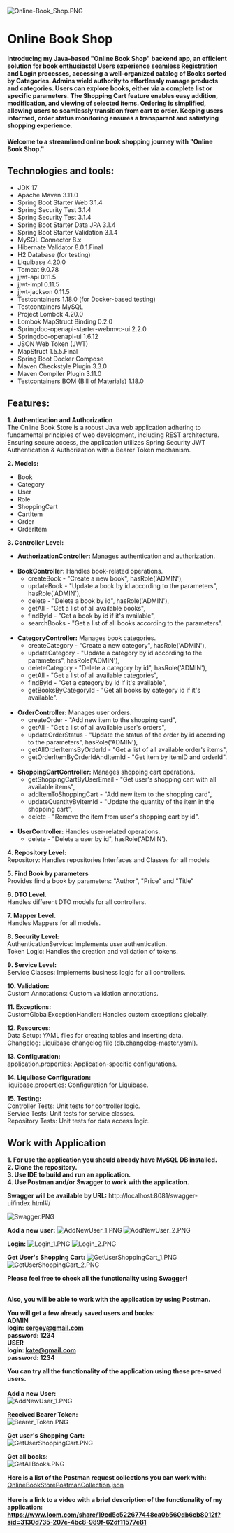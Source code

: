 ![Online-Book_Shop.PNG](Images%2FOnline-Book_Shop.PNG)
# Online Book Shop

 **Introducing my Java-based "Online Book Shop" backend app, an efficient solution for book enthusiasts!
 Users experience seamless Registration and Login processes, accessing a well-organized catalog of Books sorted by Categories.
 Admins wield authority to effortlessly manage products and categories. 
 Users can explore books, either via a complete list or specific parameters. 
 The Shopping Cart feature enables easy addition, modification, and viewing of selected items. 
 Ordering is simplified, allowing users to seamlessly transition from cart to order. 
 Keeping users informed, order status monitoring ensures a transparent and satisfying shopping experience.** 

####  Welcome to a streamlined online book shopping journey with "Online Book Shop."

## Technologies and tools:
* JDK 17
* Apache Maven 3.11.0
* Spring Boot Starter Web 3.1.4
* Spring Security Test 3.1.4
* Spring Security Test 3.1.4 
* Spring Boot Starter Data JPA 3.1.4 
* Spring Boot Starter Validation 3.1.4
* MySQL Connector 8.x 
* Hibernate Validator 8.0.1.Final 
* H2 Database (for testing)
* Liquibase 4.20.0
* Tomcat 9.0.78
* jjwt-api 0.11.5 
* jjwt-impl 0.11.5 
* jjwt-jackson 0.11.5 
* Testcontainers 1.18.0 (for Docker-based testing)
* Testcontainers MySQL 
* Project Lombok 4.20.0 
* Lombok MapStruct Binding 0.2.0
* Springdoc-openapi-starter-webmvc-ui 2.2.0 
* Springdoc-openapi-ui 1.6.12 
* JSON Web Token (JWT)
* MapStruct 1.5.5.Final 
* Spring Boot Docker Compose 
* Maven Checkstyle Plugin 3.3.0 
* Maven Compiler Plugin 3.11.0 
* Testcontainers BOM (Bill of Materials) 1.18.0 

## Features:

**1. Authentication and Authorization**<br>
The Online Book Store is a robust Java web application adhering to fundamental principles of web 
development, including REST architecture. Ensuring secure access, the application utilizes Spring 
Security JWT Authentication & Authorization with a Bearer Token mechanism.<br>

**2. Models:**
*    Book
*    Category
*    User
*    Role
*    ShoppingCart
*    CartItem
*    Order
*    OrderItem

**3. Controller Level:**<br>
* **AuthorizationController:** Manages authentication and authorization.<br><br>
* **BookController:** Handles book-related operations.<br>
    - createBook - "Create a new book", hasRole('ADMIN'),
    - updateBook - "Update a book by id according to the parameters", hasRole('ADMIN'),
    - delete - "Delete a book by id", hasRole('ADMIN'),
    - getAll - "Get a list of all available books",
    - findById - "Get a book by id if it's available",
    - searchBooks - "Get a list of all books according to the parameters".<br><br>
* **CategoryController:** Manages book categories.<br>
    - createCategory - "Create a new category", hasRole('ADMIN'),
    - updateCategory - "Update a category by id according to the parameters", hasRole('ADMIN'),
    - deleteCategory - "Delete a category by id", hasRole('ADMIN'),
    - getAll - "Get a list of all available categories",
    - findById - "Get a category by id if it's available",
    - getBooksByCategoryId - "Get all books by category id if it's available".<br><br>
* **OrderController:** Manages user orders.<br>
    - createOrder - "Add new item to the shopping card",
    - getAll - "Get a list of all available user's orders",
    - updateOrderStatus - "Update the status of the order by id according to the parameters", hasRole('ADMIN'),
    - getAllOrderItemsByOrderId - "Get a list of all available order's items",
    - getOrderItemByOrderIdAndItemId - "Get item by itemID and orderId".<br><br>
* **ShoppingCartController:** Manages shopping cart operations.<br>
    - getShoppingCartByUserEmail - "Get user's shopping cart with all available items",
    - addItemToShoppingCart - "Add new item to the shopping card",
    - updateQuantityByItemId - "Update the quantity of the item in the shopping cart",
    - delete - "Remove the item from user's shopping cart by id".<br><br>
* **UserController:** Handles user-related operations.<br>
    - delete - "Delete a user by id", hasRole('ADMIN').

**4. Repository Level:**<br>
Repository: Handles repositories Interfaces and Classes for all models<br>

**5. Find Book by parameters**<br>
Provides find a book by parameters: "Author", "Price" and "Title"<br>

**6. DTO Level.**<br>
Handles different DTO models for all controllers.<br>

**7. Mapper Level.**<br>
Handles Mappers for all models.

**8. Security Level:**<br>
AuthenticationService: Implements user authentication.<br>
Token Logic: Handles the creation and validation of tokens.<br>

**9. Service Level:**<br>
 Service Classes: Implements business logic for all controllers.<br>

**10. Validation:**<br>
   Custom Annotations: Custom validation annotations.<br>

**11. Exceptions:**<br>
   CustomGlobalExceptionHandler: Handles custom exceptions globally.<br>

**12. Resources:**<br>
   Data Setup: YAML files for creating tables and inserting data.<br>
   Changelog: Liquibase changelog file (db.changelog-master.yaml).<br>

**13. Configuration:**<br>
    application.properties: Application-specific configurations.<br>

**14. Liquibase Configuration:**<br>
    liquibase.properties: Configuration for Liquibase.<br>

**15. Testing:**<br>
    Controller Tests: Unit tests for controller logic.<br>
    Service Tests: Unit tests for service classes.<br>
    Repository Tests: Unit tests for data access logic.<br>


## Work with Application

**1. For use the application you should already have MySQL DB installed.<br>**
**2. Clone the repository.<br>**
**3. Use IDE to build and run an application.<br>**
**4. Use Postman and/or Swagger to work with the application.<br>**

**Swagger will be available by URL:**
http://localhost:8081/swagger-ui/index.html#/

![Swagger.PNG](Images%2FSwagger.PNG)

**Add a new user:**
![AddNewUser_1.PNG](Images%2FAddNewUser_1.PNG)
![AddNewUser_2.PNG](Images%2FAddNewUser_2.PNG)

**Login:**
![Login_1.PNG](Images%2FLogin_1.PNG)
![Login_2.PNG](Images%2FLogin_2.PNG)

**Get User's Shopping Cart:**
![GetUserShoppingCart_1.PNG](Images%2FGetUserShoppingCart_1.PNG)
![GetUserShoppingCart_2.PNG](Images%2FGetUserShoppingCart_2.PNG)

**Please feel free to check all the functionality using Swagger!**<br><br>

**Also, you will be able to work with the application by using Postman.**

**You will get a few already saved users and books:<br>
ADMIN<br>
login: sergey@gmail.com<br>
password: 1234<br>
USER<br>
login: kate@gmail.com<br>
password: 1234<br>**

**You can try all the functionality of the application using these pre-saved users.<br><br>**
**Add a new User:<br>**
![AddNewUser_1.PNG](Images%2FAddNewUser_1.PNG)

**Received Bearer Token:<br>**
![Bearer_Token.PNG](Images%2FBearer_Token.PNG)

**Get user's Shopping Cart:<br>**
![GetUserShoppingCart.PNG](Images%2FGetUserShoppingCart.PNG)

**Get all books:<br>**
![GetAllBooks.PNG](Images%2FGetAllBooks.PNG)<br>

**Here is a list of the Postman request collections you can work with:<br>**
[OnlineBookStorePostmanCollection.json](Images%2FOnlineBookStorePostmanCollection.json)
<br>
<br>
**Here is a link to a video with a brief description of the functionality of my application:**<br>
**https://www.loom.com/share/19cd5c522677448ca0b560db6cb8012f?sid=3130d735-207e-4bc8-989f-62df11577e81**
